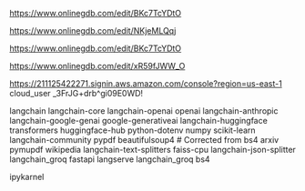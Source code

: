 https://www.onlinegdb.com/edit/BKc7TcYDtO


https://www.onlinegdb.com/edit/NKjeMLQqj

https://www.onlinegdb.com/edit/BKc7TcYDtO

https://www.onlinegdb.com/edit/xR59fJWW_O



https://211125422271.signin.aws.amazon.com/console?region=us-east-1
cloud_user
_3FrJG+drb^gi09E0WD!



langchain
langchain-core
langchain-openai
openai
langchain-anthropic
langchain-google-genai
google-generativeai
langchain-huggingface
transformers
huggingface-hub
python-dotenv
numpy
scikit-learn
langchain-community
pypdf
beautifulsoup4  # Corrected from bs4
arxiv
pymupdf
wikipedia
langchain-text-splitters
faiss-cpu
langchain-json-splitter
langchain_groq
fastapi
langserve
langchain_groq
bs4

ipykarnel
